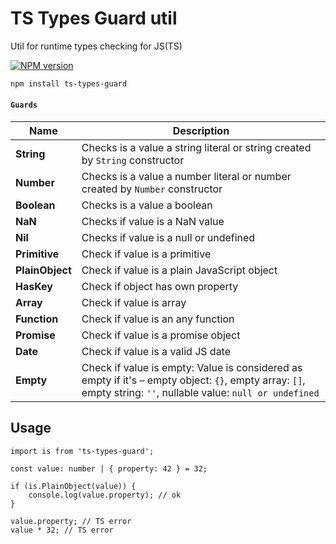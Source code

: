 # TS Types Guard util

Util for runtime types checking for JS(TS)

[![NPM version][npm-image]][npm-url]

[npm-image]: http://img.shields.io/npm/v/ts-types-guard.svg
[npm-url]: http://npmjs.org/package/ts-types-guard
[github-action-image]: https://github.com/Resetand/ts-types-guard/actions/workflows/ci.yaml/badge.svg
[github-action-url]: https://github.com/Resetand/ts-types-guard/actions/workflows/ci.yaml
[codecov-image]: https://codecov.io/gh/Resetand/ts-types-guard/branch/master/graph/badge.svg?token=OBD8KR7Y98
[codecov-url]: https://codecov.io/gh/Resetand/ts-types-guard

```bash
npm install ts-types-guard
```

#### `Guards`

| Name            | Description                                                                                                                                                    |
| --------------- | -------------------------------------------------------------------------------------------------------------------------------------------------------------- |
| **String**      | Checks is a value a string literal or string created by `String` constructor                                                                                   |
| **Number**      | Checks is a value a number literal or number created by `Number` constructor                                                                                   |
| **Boolean**     | Checks is a value a boolean                                                                                                                                    |
| **NaN**         | Checks if value is a NaN value                                                                                                                                 |
| **Nil**         | Checks if value is a null or undefined                                                                                                                         |
| **Primitive**   | Check if value is a primitive                                                                                                                                  |
| **PlainObject** | Check if value is a plain JavaScript object                                                                                                                    |
| **HasKey**      | Check if object has own property                                                                                                                               |
| **Array**       | Check if value is array                                                                                                                                        |
| **Function**    | Check if value is an any function                                                                                                                              |
| **Promise**     | Check if value is a promise object                                                                                                                             |
| **Date**        | Check if value is a valid JS date                                                                                                                              |
| **Empty**       | Check if value is empty: Value is considered as empty if it's – empty object: `{}`, empty array: `[]`, empty string: `''`, nullable value: `null or undefined` |

## Usage

```tsx
import is from 'ts-types-guard';

const value: number | { property: 42 } = 32;

if (is.PlainObject(value)) {
    console.log(value.property); // ok
}

value.property; // TS error
value * 32; // TS error
```
